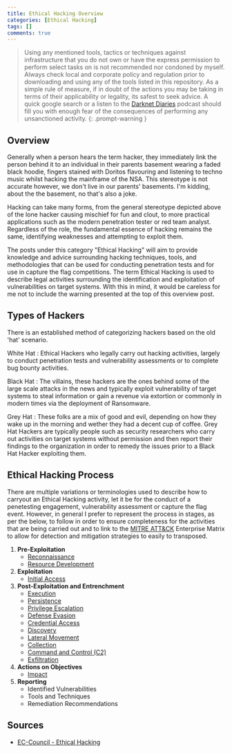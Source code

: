 ```yaml
---
title: Ethical Hacking Overview
categories: [Ethical Hacking]
tags: []
comments: true
---
```


> Using any mentioned tools, tactics or techniques against infrastructure that you do not own or have the express permission to perform select tasks on is not recommended nor condoned by myself. Always check local and corporate policy and regulation prior to downloading and using any of the tools listed in this repository. As a simple rule of measure, if in doubt of the actions you may be taking in terms of their applicability or legality, its safest to seek advice. A quick google search or a listen to the [Darknet Diaries](https://darknetdiaries.com/) podcast should fill you with enough fear of the consequences of performing any unsanctioned activity.
{: .prompt-warning }

## Overview

Generally when a person hears the term hacker, they immediately link the person behind it to an individual in their parents basement wearing a faded black hoodie, fingers stained with Doritos flavouring and listening to techno music whilst hacking the mainframe of the NSA. This stereotype is not accurate however, we don't live in our parents' basements. I'm kidding, about the the basement, no that's also a joke.

Hacking can take many forms, from the general stereotype depicted above of the lone hacker causing mischief for fun and clout, to more practical applications such as the modern penetration tester or red team analyst. Regardless of the role, the fundamental essence of hacking remains the same, identifying weaknesses and attempting to exploit them.

The posts under this category "Ethical Hacking" will aim to provide knowledge and advice surrounding hacking techniques, tools, and methodologies that can be used for conducting penetration tests and for use in capture the flag competitions. The term Ethical Hacking is used to describe legal activities surrounding the identification and exploitation of vulnerabilities on target systems. With this in mind, it would be careless for me not to include the warning presented at the top of this overview post.

## Types of Hackers

There is an established method of categorizing hackers based on the old 'hat' scenario.

White Hat
: Ethical Hackers who legally carry out hacking activities, largely to conduct penetration tests and vulnerability assessments or to complete bug bounty activities.

Black Hat
: The villains, these hackers are the ones behind some of the large scale attacks in the news and typically exploit vulnerability of target systems to steal information or gain a revenue via extortion or commonly in modern times via the deployment of Ransomware.

Grey Hat
: These folks are a mix of good and evil, depending on how they wake up in the morning and wether they had a decent cup of coffee. Grey Hat Hackers are typically people such as security researchers who carry out activities on target systems without permission and then report their findings to the organization in order to remedy the issues prior to a Black Hat Hacker exploiting them.

## Ethical Hacking Process

There are multiple variations or terminologies used to describe how to carryout an Ethical Hacking activity, let it be for the conduct of a penetesting engagement, vulnerability assessment or capture the flag event. However, in general I prefer to represent the process in stages, as per the below, to follow in order to ensure completeness for the activities that are being carried out and to link to the [MITRE ATT&CK](https://attack.mitre.org/matrices/enterprise/) Enterprise Matrix to allow for detection and mitigation strategies to easily to transposed.

1. **Pre-Exploitation**
   - [Reconnaissance](https://darkcybe.github.io/posts/Reconnaissance/)
   - [Resource Development](https://darkcybe.github.io/posts/Resource_Development/)
2. **Exploitation**
   - [Initial Access](https://attack.mitre.org/tactics/TA0001/)
3. **Post-Exploitation and Entrenchment**
   - [Execution](https://attack.mitre.org/tactics/TA0002/)
   - [Persistence](https://attack.mitre.org/tactics/TA0003)
   - [Privilege Escalation](https://attack.mitre.org/tactics/TA0004/)
   - [Defense Evasion](https://attack.mitre.org/tactics/TA0005/)
   - [Credential Access](https://attack.mitre.org/tactics/TA0006/)
   - [Discovery](https://attack.mitre.org/tactics/TA0007/)
   - [Lateral Movement](https://attack.mitre.org/tactics/TA0008/)
   - [Collection](https://attack.mitre.org/tactics/TA0009/)
   - [Command and Control (C2)](https://attack.mitre.org/tactics/TA0011/)
   - [Exfiltration](https://attack.mitre.org/tactics/TA0010/)
4. **Actions on Objectives**
   - [Impact](https://attack.mitre.org/tactics/TA0040/)
5. **Reporting**
   - Identified Vulnerabilities
   - Tools and Techniques
   - Remediation Recommendations

## Sources

- [EC-Council - Ethical Hacking](https://www.eccouncil.org/ethical-hacking/)